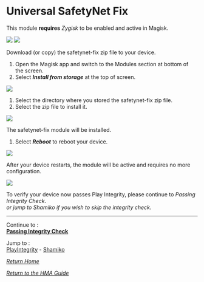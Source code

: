 # Universal SafetyNet Fix

This module <b>requires</b> <i>Zygisk</i> to be enabled and active in Magisk.<br>

![](image/magiskmainsettings.jpg?raw=true) ![](image/magiskzygiskenabled.jpg?raw=true)

Download (or copy) the safetynet-fix zip file to your device.<br>

1. Open the Magisk app and switch to the Modules section at bottom of the screen.
2. Select <i><b>Install from storage</b></i> at the top of screen.

 ![](image/usnf01.jpg?raw=true)

1. Select the directory where you stored the safetynet-fix zip file.
2. Select the zip file to install it.

 ![](image/usnf02.jpg?raw=true)

The safetynet-fix module will be installed.<br>
1. Select <i><b>Reboot</b></i> to reboot your device.

 ![](image/magiskmodulereboot.jpg?raw=true)

After your device restarts, the module will be active and requires no more configuration.<br>

 ![](image/usnf03.jpg?raw=true)

To verify your device now passes Play Integrity, please continue to <i>Passing Integrity Check</i>.<br>
<i>or jump to Shamiko if you wish to skip the integrity check.</i>

---

Continue to :<br>
[<b>Passing Integrity Check</b>](Integrity-Check.md)

Jump to :<br>
[PlayIntegrity] - [Shamiko]<br>

[<i>Return Home</i>](Magisk.md)

[<i>Return to the HMA Guide</i>](README.md)

<!--List of page links-->
[HMA Home]: (README.md)
[Install LSPosed]: Install-LSPosed.md
[Install HMA]: Install.md
[Compare HMA Blacklist vs Whitelist Methods]: BlacklistvsWhitelist.md
[Configure BlackList]: BlackList.md
[Configure WhiteList]: WhiteList.md
[Test HMA]: TestHMA.md
[Backup and Restore]: BackupAndRestore.md
[KnownIssues]: https://github.com/mModule/guide_hma/blob/master/KnownIssues.md

[Magisk]: Magisk.md
[SafteyNet-Fix]: https://github.com/mModule/guide_hma/blob/master/Magisk-SafetyNet-Fix.md
[PlayIntegrity]: https://github.com/mModule/guide_hma/blob/master/Integrity-Check.md
[Shamiko]: https://github.com/mModule/guide_hma/blob/master/Magisk-Shamiko.md
